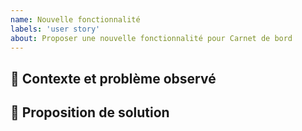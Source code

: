```yaml
---
name: Nouvelle fonctionnalité
labels: 'user story'
about: Proposer une nouvelle fonctionnalité pour Carnet de bord
---
```


## :thinking: Contexte et problème observé
<!--
> Décrire le problème observé, le contexte et en quoi une solution serait utile.
> ex: En tant que chargé d'orientation, j'ai besoin de connaître, dans carnet de bord, la capacité d'accueil d'un pro pour choisir le professionnel vers qui orienter un bénéficiaire.
-->

## :horse: Proposition de solution
<!--
ex: Dans la liste déroulante des référents, afficher le nombre de bénéficiaire suivi par le pro
-->

<!--
## :unicorn:  Solutions écartées
ex: Dans la liste déroulante des référents, afficher le nombre de place disponible est couteux car il nécessite que toute les structures  / pro indique leur capacité d'accueil.
-->

<!--
## Impact métier
ex: Cette US a pour but de permettre aux CO d'orienter les bénéficiaires vers un accompagnement en capacité de prendre en charge l'usager (lutter contre les ruptures de parcours)
-->

<!--
## KPI
ex: Réduction du nombre de jours entre la réalisation du diag et la définition de l'orientation.
-->
